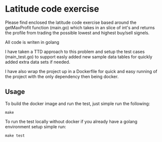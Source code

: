 # Latitude code exercise

Please find enclosed the latitude code exercise based around the getMaxProfit function (main.go) which takes in an slice of int's and returns the profile from trading the possible lowest and highest buy/sell signels.

All code is writen in golang

I have taken a TTD approach to this problem and setup the test cases (main_test.go) to support easly added new sample data tables for quickly added extra data sets if needed.

I have also wrap the project up in a Dockerfile for quick and easy running of the project with the only dependency then being docker.

## Usage

To build the docker image and run the test, just simple run the following:

`make`

To run the test locally without docker if you already have a golang environment setup simple run:

`make test`
